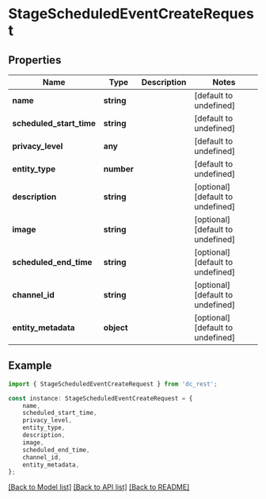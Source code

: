 # StageScheduledEventCreateRequest


## Properties

Name | Type | Description | Notes
------------ | ------------- | ------------- | -------------
**name** | **string** |  | [default to undefined]
**scheduled_start_time** | **string** |  | [default to undefined]
**privacy_level** | **any** |  | [default to undefined]
**entity_type** | **number** |  | [default to undefined]
**description** | **string** |  | [optional] [default to undefined]
**image** | **string** |  | [optional] [default to undefined]
**scheduled_end_time** | **string** |  | [optional] [default to undefined]
**channel_id** | **string** |  | [optional] [default to undefined]
**entity_metadata** | **object** |  | [optional] [default to undefined]

## Example

```typescript
import { StageScheduledEventCreateRequest } from 'dc_rest';

const instance: StageScheduledEventCreateRequest = {
    name,
    scheduled_start_time,
    privacy_level,
    entity_type,
    description,
    image,
    scheduled_end_time,
    channel_id,
    entity_metadata,
};
```

[[Back to Model list]](../README.md#documentation-for-models) [[Back to API list]](../README.md#documentation-for-api-endpoints) [[Back to README]](../README.md)
